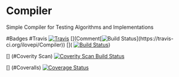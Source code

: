 # Compiler
Simple Compiler for Testing Algorithms and Implementations

#Badges
#Travis
[![Travis](https://img.shields.io/travis/rust-lang/rust.svg?style=plastic)](https://github.com/ilovepi/compiler)
[](Comment[![Build Status](https://travis-ci.org/ilovepi/Compiler.svg?)](https://travis-ci.org/ilovepi/Compiler))
[]( [![Build Status](https://travis-ci.org/ilovepi/Compiler.svg?branch=master)](https://travis-ci.org/ilovepi/Compiler))

[] (#Coverity Scan)
<a href="https://scan.coverity.com/projects/ilovepi-compiler-e15cfe43-4d89-44cb-b6b9-b3b03e9cdffc">
  <img alt="Coverity Scan Build Status"
       src="https://scan.coverity.com/projects/11524/badge.svg"/>
</a>

[] (#Coveralls)
[![Coverage Status](https://coveralls.io/repos/github/ilovepi/Compiler/badge.svg)](https://coveralls.io/github/ilovepi/Compiler)
